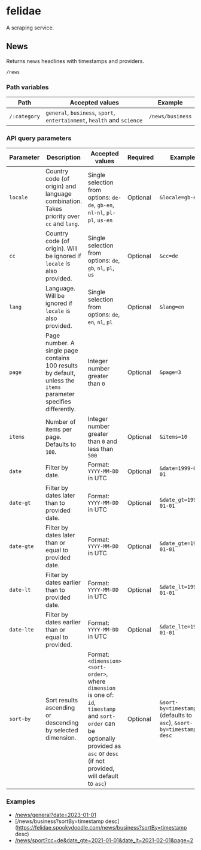 # felidae

A scraping service.

## News

Returns news headlines with timestamps and providers.

`/news`

### Path variables

| Path | Accepted values | Example |
| --- | --- | --- |
|`/:category` | `general`, `business`, `sport`, `entertainment`, `health` and `science` | `/news/business` |

### API query parameters

| Parameter | Description | Accepted values | Required | Example |
| --- | --- | --- | --- | --- | 
| `locale` | Country code (of origin) and language combination. Takes priority over `cc` and `lang`. | Single selection from options: `de-de`, `gb-en`, `nl-nl`, `pl-pl`, `us-en` | Optional | `&locale=gb-en` |
| `cc` | Country code (of origin). Will be ignored if `locale` is also provided. | Single selection from options: `de`, `gb`, `nl`, `pl`, `us` | Optional | `&cc=de` |
| `lang` | Language. Will be ignored if `locale` is also provided. | Single selection from options:  `de`, `en`, `nl`, `pl` | Optional | `&lang=en` |
| `page` | Page number. A single page contains 100 results by default, unless the `items` parameter specifies differently. | Integer number greater than `0` | Optional | `&page=3` |
| `items` | Number of items per page. Defaults to `100`. | Integer number greater than `0` and less than `500` | Optional | `&items=10` |
| `date` | Filter by date. | Format: `YYYY-MM-DD` in UTC | Optional | `&date=1999-01-01` |
| `date-gt` | Filter by dates later than to provided date. | Format: `YYYY-MM-DD` in UTC | Optional | `&date_gt=1999-01-01` |
| `date-gte` | Filter by dates later than or equal to provided date. | Format: `YYYY-MM-DD` in UTC | Optional | `&date_gte=1999-01-01` |
| `date-lt` | Filter by dates earlier than to provided date. | Format: `YYYY-MM-DD` in UTC | Optional | `&date_lt=1999-01-01` |
| `date-lte` | Filter by dates earlier than or equal to provided. | Format: `YYYY-MM-DD` in UTC | Optional | `&date_lte=1999-01-01` |
| `sort-by` | Sort results ascending or descending by selected dimension. | Format: `<dimension> <sort-order>`, where `dimension` is one of: `id`, `timestamp` and `sort-order` can be optionally provided as `asc` or `desc` (if not provided, will default to `asc`) | Optional | `&sort-by=timestamp` (defaults to `asc`), `&sort-by=timestamp desc` |

### Examples

- [/news/general?date=2023-01-01](https://felidae.spookydoodle.com/news/general?date=2023-01-01)
- [/news/business?sortBy=timestamp desc](https://felidae.spookydoodle.com/news/business?sortBy=timestamp desc)
- [/news/sport?cc=de&date_gte=2021-01-01&date_lt=2021-02-01&page=2](https://felidae.spookydoodle.com/news/sport?cc=de&date_gte=2021-01-01&date_lt=2021-02-01&page=2&items=50)